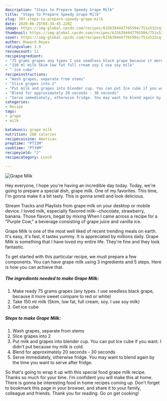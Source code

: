 ```yaml
---
description: "Steps to Prepare Speedy Grape Milk"
title: "Steps to Prepare Speedy Grape Milk"
slug: 307-steps-to-prepare-speedy-grape-milk
date: 2020-06-25T04:34:45.220Z
image: https://img-global.cpcdn.com/recipes/6156394447765504/751x532cq70/grape-milk-recipe-main-photo.jpg
thumbnail: https://img-global.cpcdn.com/recipes/6156394447765504/751x532cq70/grape-milk-recipe-main-photo.jpg
cover: https://img-global.cpcdn.com/recipes/6156394447765504/751x532cq70/grape-milk-recipe-main-photo.jpg
author: Howard Reyes
ratingvalue: 3.9
reviewcount: 11
recipeingredient:
- "75 grams grapes any types I use seedless black grape because it more sweet compare to red or white"
- "150 ml milk Skim low fat full cream soy I use soy milk"
- " ice cube"
recipeinstructions:
- "Wash grapes, separate from stems"
- "Slice grapes into 2"
- "Put milk and grapes into blender cup. You can put Ice cube if you want. I didn&#39;t put because my milk is cold."
- "Blend for approximately 20 seconds - 30 seconds"
- "Serve immediately, otherwise fridge. You may want to blend again by the time you want to serve after fridge."
categories:
- Recipe
tags:
- grape
- milk

katakunci: grape milk 
nutrition: 268 calories
recipecuisine: American
preptime: "PT33M"
cooktime: "PT39M"
recipeyield: "2"
recipecategory: Lunch

---
```



![Grape Milk](https://img-global.cpcdn.com/recipes/6156394447765504/751x532cq70/grape-milk-recipe-main-photo.jpg)

Hey everyone, I hope you're having an incredible day today. Today, we're going to prepare a special dish, grape milk. One of my favorites. This time, I'm gonna make it a bit tasty. This is gonna smell and look delicious.

Stream Tracks and Playlists from grape milk on your desktop or mobile device. I loved milk, especially flavored milk--chocolate, strawberry, banana. Those flavors, begat by mixing When I came across a recipe for a &#34;Purple Cow,&#34; a beverage consisting of grape juice and vanilla ice.

Grape Milk is one of the most well liked of recent trending meals on earth. It's easy, it's fast, it tastes yummy. It is appreciated by millions daily. Grape Milk is something that I have loved my entire life. They're fine and they look fantastic.


To get started with this particular recipe, we must prepare a few components. You can have grape milk using 3 ingredients and 5 steps. Here is how you can achieve that.

<!--inarticleads1-->

##### The ingredients needed to make Grape Milk:

1. Make ready 75 grams grapes (any types. I use seedless black grape, because it more sweet compare to red or white)
1. Take 150 ml milk (Skim, low fat, full cream, soy. I use soy milk)
1. Get  ice cube




<!--inarticleads2-->

##### Steps to make Grape Milk:

1. Wash grapes, separate from stems
1. Slice grapes into 2
1. Put milk and grapes into blender cup. You can put Ice cube if you want. I didn&#39;t put because my milk is cold.
1. Blend for approximately 20 seconds - 30 seconds
1. Serve immediately, otherwise fridge. You may want to blend again by the time you want to serve after fridge.




So that's going to wrap it up with this special food grape milk recipe. Thanks so much for your time. I'm confident you will make this at home. There is gonna be interesting food in home recipes coming up. Don't forget to bookmark this page in your browser, and share it to your family, colleague and friends. Thank you for reading. Go on get cooking!
